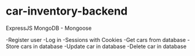 # car-inventory-backend

ExpressJS
MongoDB - Mongoose

-Register user
-Log in
-Sessions with Cookies
-Get cars from database
-Store cars in database
-Update car in database
-Delete car in database
